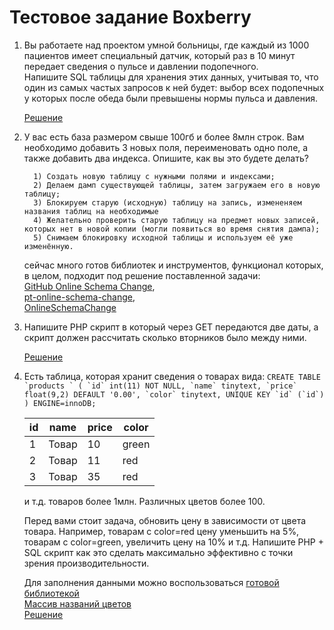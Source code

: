 # Тестовое задание Boxberry

1. Вы работаете над проектом умной больницы, где каждый из 1000 пациентов имеет специальный датчик, который раз в 10 минут передает сведения о пульсе и давлении подопечного.  
   Напишите SQL таблицы для хранения этих данных, учитывая то, что один из самых частых запросов к ней будет: выбор всех подопечных у которых после обеда были превышены нормы пульса и давления.

   [Решение](https://github.com/shurinm/Boxberry/blob/master/tasks/PatientsCheck/PatientsCheck.php)


2. У вас есть база размером свыше 100гб и более 8млн строк. Вам необходимо добавить 3 новых поля, переименовать одно поле, а также добавить два индекса. Опишите, как вы это будете делать?

         1) Создать новую таблицу с нужными полями и индексами;
         2) Делаем дамп существующей таблицы, затем загружаем его в новую таблицу;
         3) Блокируем старую (исходную) таблицу на запись, измененяем названия таблиц на необходимые
         4) Желательно проверить старую таблицу на предмет новых записей, которых нет в новой копии (могли появиться во время снятия дампа);
         5) Снимаем блокировку исходной таблицы и используем её уже изменённую.

   сейчас много готов библиотек и инструментов, функционал которых, в целом, подходит под решение поставленной задачи:  
   [GitHub Online Schema Change](https://github.com/github/gh-ost),  
   [pt-online-schema-change](https://www.percona.com/doc/percona-toolkit/2.2/pt-online-schema-change.html),  
   [OnlineSchemaChange](https://github.com/facebookincubator/OnlineSchemaChange)


3. Напишите PHP скрипт в который через GET передаются две даты, а скрипт должен рассчитать сколько вторников было между ними.

   [Решение](https://github.com/shurinm/Boxberry/blob/master/tasks/CountTuesdays/%D0%A1ountTuesdays.php)


4. Есть таблица, которая хранит сведения о товарах вида:
   ``
   CREATE TABLE `products ` (
     `id` int(11) NOT NULL,
     `name` tinytext,
     `price` float(9,2) DEFAULT '0.00',
     `color` tinytext,
     UNIQUE KEY `id` (`id`)
   ) ENGINE=innoDB;
   ``

   | id  | name  | price | color |
   | --- | ----- | ----- | ----- |
   | 1   | Товар | 10    | green |
   | 2   | Товар | 11    | red   |
   | 3   | Товар | 35    | red   |

   и т.д. товаров более 1млн. Различных цветов более 100.

   Перед вами стоит задача, обновить цену в зависимости от цвета товара. Например, товарам с color=red цену уменьшить на 5%, товарам с color=green, увеличить цену на 10% и т.д.
   Напишите PHP + SQL скрипт как это сделать максимально эффективно с точки зрения производительности.

   Для заполнения данными можно воспользоваться [готовой библиотекой](https://github.com/fzaninotto/Faker)  
   [Массив названий цветов](https://gist.github.com/slikts/cfa5bb0ad340b6e01dd711f20a419aec)  
   [Решение](https://github.com/shurinm/Boxberry/blob/master/tasks/ChangePrice/ChangePrice.php)
